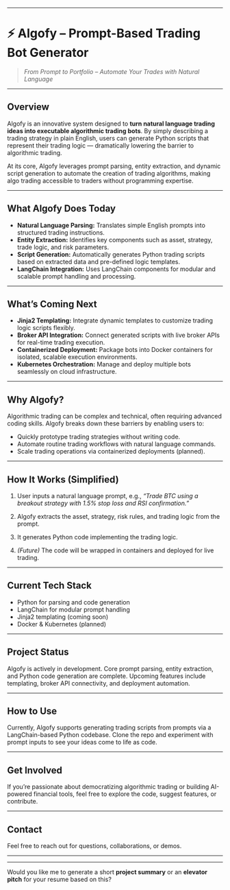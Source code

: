 

---

# ⚡ Algofy – Prompt-Based Trading Bot Generator

> *From Prompt to Portfolio – Automate Your Trades with Natural Language*

---

## Overview

Algofy is an innovative system designed to **turn natural language trading ideas into executable algorithmic trading bots**. By simply describing a trading strategy in plain English, users can generate Python scripts that represent their trading logic — dramatically lowering the barrier to algorithmic trading.

At its core, Algofy leverages prompt parsing, entity extraction, and dynamic script generation to automate the creation of trading algorithms, making algo trading accessible to traders without programming expertise.

---

## What Algofy Does Today

* **Natural Language Parsing:** Translates simple English prompts into structured trading instructions.
* **Entity Extraction:** Identifies key components such as asset, strategy, trade logic, and risk parameters.
* **Script Generation:** Automatically generates Python trading scripts based on extracted data and pre-defined logic templates.
* **LangChain Integration:** Uses LangChain components for modular and scalable prompt handling and processing.

---

## What’s Coming Next

* **Jinja2 Templating:** Integrate dynamic templates to customize trading logic scripts flexibly.
* **Broker API Integration:** Connect generated scripts with live broker APIs for real-time trading execution.
* **Containerized Deployment:** Package bots into Docker containers for isolated, scalable execution environments.
* **Kubernetes Orchestration:** Manage and deploy multiple bots seamlessly on cloud infrastructure.

---

## Why Algofy?

Algorithmic trading can be complex and technical, often requiring advanced coding skills. Algofy breaks down these barriers by enabling users to:

* Quickly prototype trading strategies without writing code.
* Automate routine trading workflows with natural language commands.
* Scale trading operations via containerized deployments (planned).

---

## How It Works (Simplified)

1. User inputs a natural language prompt, e.g.,
   *“Trade BTC using a breakout strategy with 1.5% stop loss and RSI confirmation.”*

2. Algofy extracts the asset, strategy, risk rules, and trading logic from the prompt.

3. It generates Python code implementing the trading logic.

4. *(Future)* The code will be wrapped in containers and deployed for live trading.

---

## Current Tech Stack

* Python for parsing and code generation
* LangChain for modular prompt handling
* Jinja2 templating (coming soon)
* Docker & Kubernetes (planned)

---

## Project Status

Algofy is actively in development. Core prompt parsing, entity extraction, and Python code generation are complete. Upcoming features include templating, broker API connectivity, and deployment automation.

---

## How to Use

Currently, Algofy supports generating trading scripts from prompts via a LangChain-based Python codebase. Clone the repo and experiment with prompt inputs to see your ideas come to life as code.

---

## Get Involved

If you’re passionate about democratizing algorithmic trading or building AI-powered financial tools, feel free to explore the code, suggest features, or contribute.

---

## Contact

Feel free to reach out for questions, collaborations, or demos.

---

---

Would you like me to generate a short **project summary** or an **elevator pitch** for your resume based on this?
